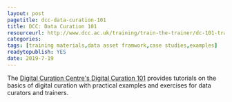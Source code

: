 ```yaml
---
layout: post 
pagetitle: dcc-data-curation-101
title: DCC: Data Curation 101
resourceurl: http://www.dcc.ac.uk/training/train-the-trainer/dc-101-training-materials
categories: 
tags: [training materials,data asset framwork,case studies,examples]
readytopublish: YES
date: 2019-7-19
---
```

The [Digital Curation Centre's Digital Curation 101](http://www.dcc.ac.uk/training/train-the-trainer/dc-101-training-materials) provides tutorials on the basics of digital curation with practical examples and exercises for data curators and trainers.
